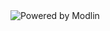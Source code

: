 <img src="https://cdn.discordapp.com/attachments/1033023073898741790/1179320588007899176/modlin.png?ex=65795ae2&is=6566e5e2&hm=91172e9541cf251b3cc54975436490b512b3c5297e16f192f23c8bed41807b38&" alt="Powered by Modlin" />
